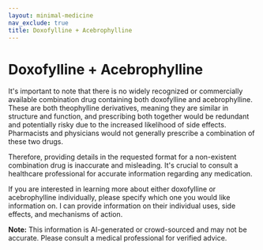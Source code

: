```yaml
---
layout: minimal-medicine
nav_exclude: true
title: Doxofylline + Acebrophylline
---
```


# Doxofylline + Acebrophylline

It's important to note that there is no widely recognized or commercially available combination drug containing both doxofylline and acebrophylline.  These are both theophylline derivatives, meaning they are similar in structure and function, and prescribing both together would be redundant and potentially risky due to the increased likelihood of side effects.  Pharmacists and physicians would not generally prescribe a combination of these two drugs.

Therefore, providing details in the requested format for a non-existent combination drug is inaccurate and misleading.  It's crucial to consult a healthcare professional for accurate information regarding any medication.

If you are interested in learning more about either doxofylline or acebrophylline individually, please specify which one you would like information on. I can provide information on their individual uses, side effects, and mechanisms of action.


**Note:** This information is AI-generated or crowd-sourced and may not be accurate. Please consult a medical professional for verified advice.